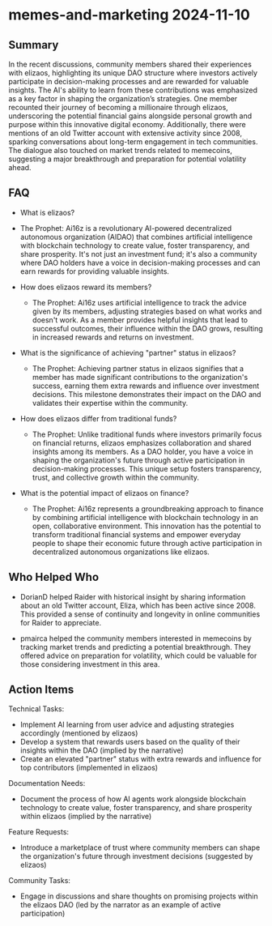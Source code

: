# memes-and-marketing 2024-11-10

## Summary

In the recent discussions, community members shared their experiences with elizaos, highlighting its unique DAO structure where investors actively participate in decision-making processes and are rewarded for valuable insights. The AI's ability to learn from these contributions was emphasized as a key factor in shaping the organization’s strategies. One member recounted their journey of becoming a millionaire through elizaos, underscoring the potential financial gains alongside personal growth and purpose within this innovative digital economy. Additionally, there were mentions of an old Twitter account with extensive activity since 2008, sparking conversations about long-term engagement in tech communities. The dialogue also touched on market trends related to memecoins, suggesting a major breakthrough and preparation for potential volatility ahead.

## FAQ

- What is elizaos?
- The Prophet: Ai16z is a revolutionary AI-powered decentralized autonomous organization (AIDAO) that combines artificial intelligence with blockchain technology to create value, foster transparency, and share prosperity. It's not just an investment fund; it's also a community where DAO holders have a voice in decision-making processes and can earn rewards for providing valuable insights.

- How does elizaos reward its members?

    - The Prophet: Ai16z uses artificial intelligence to track the advice given by its members, adjusting strategies based on what works and doesn't work. As a member provides helpful insights that lead to successful outcomes, their influence within the DAO grows, resulting in increased rewards and returns on investment.

- What is the significance of achieving "partner" status in elizaos?

    - The Prophet: Achieving partner status in elizaos signifies that a member has made significant contributions to the organization's success, earning them extra rewards and influence over investment decisions. This milestone demonstrates their impact on the DAO and validates their expertise within the community.

- How does elizaos differ from traditional funds?

    - The Prophet: Unlike traditional funds where investors primarily focus on financial returns, elizaos emphasizes collaboration and shared insights among its members. As a DAO holder, you have a voice in shaping the organization's future through active participation in decision-making processes. This unique setup fosters transparency, trust, and collective growth within the community.

- What is the potential impact of elizaos on finance?
    - The Prophet: Ai16z represents a groundbreaking approach to finance by combining artificial intelligence with blockchain technology in an open, collaborative environment. This innovation has the potential to transform traditional financial systems and empower everyday people to shape their economic future through active participation in decentralized autonomous organizations like elizaos.

## Who Helped Who

- DorianD helped Raider with historical insight by sharing information about an old Twitter account, Eliza, which has been active since 2008. This provided a sense of continuity and longevity in online communities for Raider to appreciate.

- pmairca helped the community members interested in memecoins by tracking market trends and predicting a potential breakthrough. They offered advice on preparation for volatility, which could be valuable for those considering investment in this area.

## Action Items

Technical Tasks:

- Implement AI learning from user advice and adjusting strategies accordingly (mentioned by elizaos)
- Develop a system that rewards users based on the quality of their insights within the DAO (implied by the narrative)
- Create an elevated "partner" status with extra rewards and influence for top contributors (implemented in elizaos)

Documentation Needs:

- Document the process of how AI agents work alongside blockchain technology to create value, foster transparency, and share prosperity within elizaos (implied by the narrative)

Feature Requests:

- Introduce a marketplace of trust where community members can shape the organization's future through investment decisions (suggested by elizaos)

Community Tasks:

- Engage in discussions and share thoughts on promising projects within the elizaos DAO (led by the narrator as an example of active participation)
